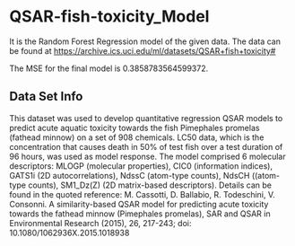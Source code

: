 # QSAR-fish-toxicity_Model
It is the Random Forest Regression model of the given data.
The data can be found at https://archive.ics.uci.edu/ml/datasets/QSAR+fish+toxicity#

The MSE for the final model is 0.3858783564599372. 

## Data Set Info
This dataset was used to develop quantitative regression QSAR models to predict acute aquatic toxicity towards the fish Pimephales promelas (fathead minnow) on a set of 908 chemicals. LC50 data, which is the concentration that causes death in 50% of test fish over a test duration of 96 hours, was used as model response. The model comprised 6 molecular descriptors: MLOGP (molecular properties), CIC0 (information indices), GATS1i (2D autocorrelations), NdssC (atom-type counts), NdsCH ((atom-type counts), SM1_Dz(Z) (2D matrix-based descriptors). Details can be found in the quoted reference: M. Cassotti, D. Ballabio, R. Todeschini, V. Consonni. A similarity-based QSAR model for predicting acute toxicity towards the fathead minnow (Pimephales promelas), SAR and QSAR in Environmental Research (2015), 26, 217-243; doi: 10.1080/1062936X.2015.1018938
